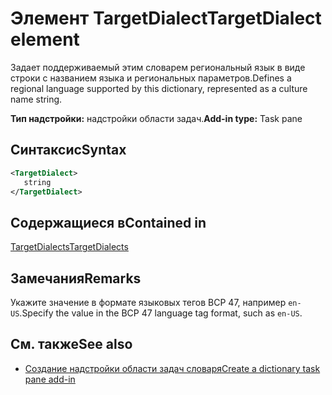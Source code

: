 # <a name="targetdialect-element"></a><span data-ttu-id="95406-101">Элемент TargetDialect</span><span class="sxs-lookup"><span data-stu-id="95406-101">TargetDialect element</span></span>

<span data-ttu-id="95406-102">Задает поддерживаемый этим словарем региональный язык в виде строки с названием языка и региональных параметров.</span><span class="sxs-lookup"><span data-stu-id="95406-102">Defines a regional language supported by this dictionary, represented as a culture name string.</span></span>

<span data-ttu-id="95406-103">**Тип надстройки:** надстройки области задач.</span><span class="sxs-lookup"><span data-stu-id="95406-103">**Add-in type:** Task pane</span></span>

## <a name="syntax"></a><span data-ttu-id="95406-104">Синтаксис</span><span class="sxs-lookup"><span data-stu-id="95406-104">Syntax</span></span>

```XML
<TargetDialect>
   string 
</TargetDialect>
```

## <a name="contained-in"></a><span data-ttu-id="95406-105">Содержащиеся в</span><span class="sxs-lookup"><span data-stu-id="95406-105">Contained in</span></span>

[<span data-ttu-id="95406-106">TargetDialects</span><span class="sxs-lookup"><span data-stu-id="95406-106">TargetDialects</span></span>](targetdialects.md)

## <a name="remarks"></a><span data-ttu-id="95406-107">Замечания</span><span class="sxs-lookup"><span data-stu-id="95406-107">Remarks</span></span>

<span data-ttu-id="95406-108">Укажите значение в формате языковых тегов BCP 47, например `en-US`.</span><span class="sxs-lookup"><span data-stu-id="95406-108">Specify the value in the BCP 47 language tag format, such as  `en-US`.</span></span>

## <a name="see-also"></a><span data-ttu-id="95406-109">См. также</span><span class="sxs-lookup"><span data-stu-id="95406-109">See also</span></span>

- [<span data-ttu-id="95406-110">Создание надстройки области задач словаря</span><span class="sxs-lookup"><span data-stu-id="95406-110">Create a dictionary task pane add-in</span></span>](https://docs.microsoft.com/office/dev/add-ins/word/dictionary-task-pane-add-ins)
    
